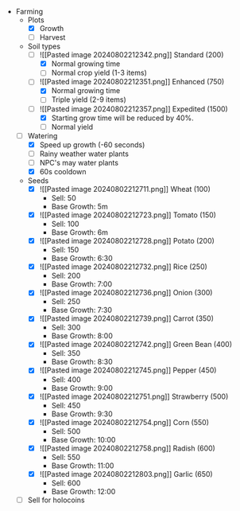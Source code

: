 - Farming
	-  Plots
		- [x] Growth
		- [ ] Harvest
	- Soil types
		- [ ] ![[Pasted image 20240802212342.png]] Standard (200)
			- [x] Normal growing time
			- [ ] Normal crop yield (1-3 items)
		- [ ] ![[Pasted image 20240802212351.png]] Enhanced (750)
			- [x] Normal growing time
			- [ ] Triple yield (2-9 items)
		- [ ] ![[Pasted image 20240802212357.png]] Expedited (1500)
			- [x] Starting grow time will be reduced by 40%.
			- [ ] Normal yield
	- [ ] Watering
		- [x] Speed up growth (-60 seconds)
		- [ ] Rainy weather water plants
		- [ ] NPC's may water plants
		- [x] 60s cooldown
	- Seeds
		- [x] ![[Pasted image 20240802212711.png]] Wheat (100)
			- Sell: 50
			- Base Growth:  5m
		- [x] ![[Pasted image 20240802212723.png]] Tomato (150)
			- Sell: 100
			- Base Growth: 6m
		- [x] ![[Pasted image 20240802212728.png]] Potato (200)
			- Sell: 150
			- Base Growth: 6:30
		- [x] ![[Pasted image 20240802212732.png]] Rice (250)
			- Sell: 200
			- Base Growth: 7:00
		- [x] ![[Pasted image 20240802212736.png]] Onion (300)
			- Sell: 250
			- Base Growth: 7:30
		- [x] ![[Pasted image 20240802212739.png]] Carrot (350)
			- Sell: 300
			- Base Growth: 8:00
		- [x] ![[Pasted image 20240802212742.png]] Green Bean (400)
			- Sell: 350
			- Base Growth: 8:30
		- [x] ![[Pasted image 20240802212745.png]] Pepper (450)
			- Sell: 400
			- Base Growth: 9:00
		- [x] ![[Pasted image 20240802212751.png]] Strawberry (500)
			- Sell: 450
			- Base Growth: 9:30
		- [x] ![[Pasted image 20240802212754.png]] Corn (550)
			- Sell: 500
			- Base Growth: 10:00
		- [x] ![[Pasted image 20240802212758.png]] Radish (600)
			- Sell: 550
			- Base Growth: 11:00
		- [x] ![[Pasted image 20240802212803.png]] Garlic (650)
			- Sell: 600
			- Base Growth: 12:00
	- [ ] Sell for holocoins